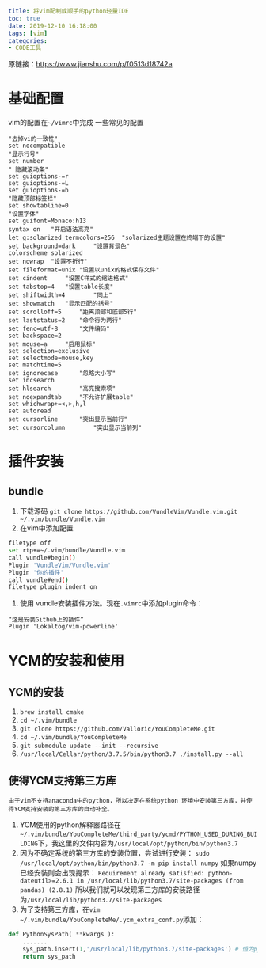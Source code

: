 ```yaml

title: 将vim配制成顺手的python轻量IDE
toc: true
date: 2019-12-10 16:18:00
tags: [vim]
categories:
- CODE工具

```

原链接：https://www.jianshu.com/p/f0513d18742a

<!--more-->

# 基础配置

vim的配置在`~/vimrc`中完成
一些常见的配置

```
"去掉vi的一致性"
set nocompatible
"显示行号"
set number
" 隐藏滚动条"    
set guioptions-=r 
set guioptions-=L
set guioptions-=b
"隐藏顶部标签栏"
set showtabline=0
"设置字体"
set guifont=Monaco:h13         
syntax on   "开启语法高亮"
let g:solarized_termcolors=256  "solarized主题设置在终端下的设置"
set background=dark     "设置背景色"
colorscheme solarized
set nowrap  "设置不折行"
set fileformat=unix "设置以unix的格式保存文件"
set cindent     "设置C样式的缩进格式"
set tabstop=4   "设置table长度"
set shiftwidth=4        "同上"
set showmatch   "显示匹配的括号"
set scrolloff=5     "距离顶部和底部5行"
set laststatus=2    "命令行为两行"
set fenc=utf-8      "文件编码"
set backspace=2
set mouse=a     "启用鼠标"
set selection=exclusive
set selectmode=mouse,key
set matchtime=5
set ignorecase      "忽略大小写"
set incsearch
set hlsearch        "高亮搜索项"
set noexpandtab     "不允许扩展table"
set whichwrap+=<,>,h,l
set autoread
set cursorline      "突出显示当前行"
set cursorcolumn        "突出显示当前列"

```

# 插件安装

## bundle

1. 下载源码
`git clone https://github.com/VundleVim/Vundle.vim.git ~/.vim/bundle/Vundle.vim`
2. 在vim中添加配置

```bash
filetype off
set rtp+=~/.vim/bundle/Vundle.vim
call vundle#begin()
Plugin 'VundleVim/Vundle.vim'
Plugin '你的插件'
call vundle#end()
filetype plugin indent on  

```

1. 使用
vundle安装插件方法。现在`.vimrc`中添加plugin命令：

```
“这是安装Github上的插件”
Plugin 'Lokaltog/vim-powerline'

```

# YCM的安装和使用

## YCM的安装

1. `brew install cmake`
2. `cd ~/.vim/bundle`
3. `git clone https://github.com/Valloric/YouCompleteMe.git`
4. `cd ~/.vim/bundle/YouCompleteMe`
5. `git submodule update --init --recursive`
6. `/usr/local/Cellar/python/3.7.5/bin/python3.7 ./install.py --all`

## 使得YCM支持第三方库

```
由于vim不支持anaconda中的python，所以决定在系统python 环境中安装第三方库，并使得YCM支持安装的第三方库的自动补全。

```

1. YCM使用的python解释器路径在`~/.vim/bundle/YouCompleteMe/third_party/ycmd/PYTHON_USED_DURING_BUILDING`下，我这里的文件内容为`/usr/local/opt/python/bin/python3.7`
2. 因为不确定系统的第三方库的安装位置，尝试进行安装：
`sudo /usr/local/opt/python/bin/python3.7 -m pip install numpy`
如果numpy已经安装则会出现提示：
`Requirement already satisfied: python-dateutil>=2.6.1 in /usr/local/lib/python3.7/site-packages (from pandas) (2.8.1)`
所以我们就可以发现第三方库的安装路径为`/usr/local/lib/python3.7/site-packages`
3. 为了支持第三方库，在`vim ~/.vim/bundle/YouCompleteMe/.ycm_extra_conf.py`添加：

```python
def PythonSysPath( **kwargs ):
    .......
    sys_path.insert(1,'/usr/local/lib/python3.7/site-packages') # 值为python安装第三方库的路径
    return sys_path

```